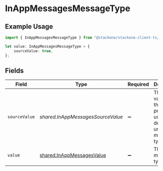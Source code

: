 # InAppMessagesMessageType

## Example Usage

```typescript
import { InAppMessagesMessageType } from "@stackone/stackone-client-ts/sdk/models/shared";

let value: InAppMessagesMessageType = {
    sourceValue: true,
};
```

## Fields

| Field                                                                         | Type                                                                          | Required                                                                      | Description                                                                   | Example                                                                       |
| ----------------------------------------------------------------------------- | ----------------------------------------------------------------------------- | ----------------------------------------------------------------------------- | ----------------------------------------------------------------------------- | ----------------------------------------------------------------------------- |
| `sourceValue`                                                                 | *shared.InAppMessagesSourceValue*                                             | :heavy_minus_sign:                                                            | The original value from the provider used to derive the unified message type. | Email                                                                         |
| `value`                                                                       | [shared.InAppMessagesValue](../../../sdk/models/shared/inappmessagesvalue.md) | :heavy_minus_sign:                                                            | The unified message type.                                                     |                                                                               |